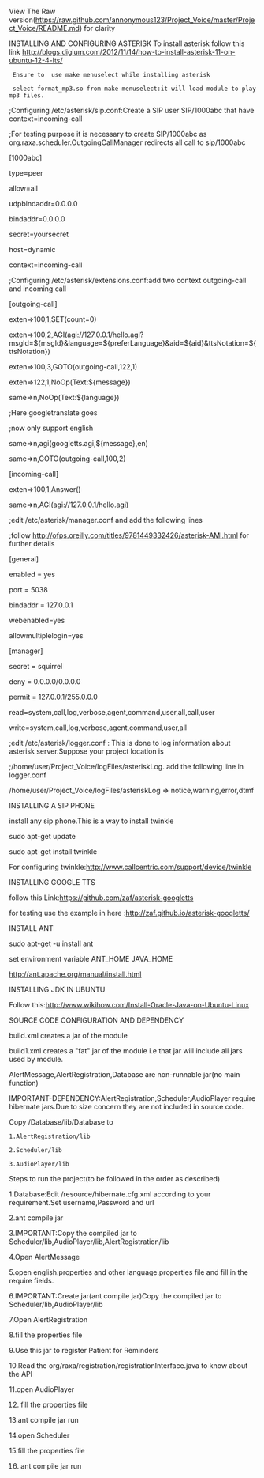 View The Raw version(https://raw.github.com/annonymous123/Project_Voice/master/Project_Voice/README.md) for clarity

INSTALLING AND CONFIGURING ASTERISK
     To install asterisk follow this link http://blogs.digium.com/2012/11/14/how-to-install-asterisk-11-on-ubuntu-12-4-lts/
     
     Ensure to  use make menuselect while installing asterisk 
   
     select format_mp3.so from make menuselect:it will load module to play mp3 files.


;Configuring /etc/asterisk/sip.conf:Create a SIP user SIP/1000abc that have context=incoming-call
 
 ;For testing purpose it is necessary to create SIP/1000abc as org.raxa.scheduler.OutgoingCallManager redirects all call to sip/1000abc


[1000abc]

type=peer

allow=all

udpbindaddr=0.0.0.0 

bindaddr=0.0.0.0

secret=yoursecret

host=dynamic

context=incoming-call
   
;Configuring /etc/asterisk/extensions.conf:add two context outgoing-call and incoming call



[outgoing-call]

exten=>100,1,SET(count=0)

exten=>100,2,AGI(agi://127.0.0.1/hello.agi?msgId=${msgId}&language=${preferLanguage}&aid=${aid}&ttsNotation=${ttsNotation})

exten=>100,3,GOTO(outgoing-call,122,1)


exten=>122,1,NoOp(Text:${message})

same=>n,NoOp(Text:${language})

;Here googletranslate goes

;now only support english

same=>n,agi(googletts.agi,${message},en)

same=>n,GOTO(outgoing-call,100,2)



[incoming-call]

exten=>100,1,Answer()

same=>n,AGI(agi://127.0.0.1/hello.agi)


;edit /etc/asterisk/manager.conf and add the following lines

;follow http://ofps.oreilly.com/titles/9781449332426/asterisk-AMI.html for further details

[general]

enabled = yes

port = 5038

bindaddr = 127.0.0.1

webenabled=yes

allowmultiplelogin=yes


[manager]

secret = squirrel

deny = 0.0.0.0/0.0.0.0

permit = 127.0.0.1/255.0.0.0

read=system,call,log,verbose,agent,command,user,all,call,user

write=system,call,log,verbose,agent,command,user,all



;edit /etc/asterisk/logger.conf : This is done to log information about asterisk server.Suppose your project location is 

;/home/user/Project_Voice/logFiles/asteriskLog. add the following line in logger.conf

/home/user/Project_Voice/logFiles/asteriskLog => notice,warning,error,dtmf



INSTALLING A SIP PHONE

install any sip phone.This is a way to install twinkle
 
 sudo apt-get update
 
 sudo apt-get install twinkle
  
 For configuring twinkle:http://www.callcentric.com/support/device/twinkle



INSTALLING GOOGLE TTS
   
  follow this Link:https://github.com/zaf/asterisk-googletts
   
  for testing use the example in here :http://zaf.github.io/asterisk-googletts/   



INSTALL ANT
  
  sudo apt-get -u install ant
  
  set environment variable ANT_HOME JAVA_HOME
  
  http://ant.apache.org/manual/install.html




INSTALLING JDK IN UBUNTU
 
 Follow this:http://www.wikihow.com/Install-Oracle-Java-on-Ubuntu-Linux




SOURCE CODE CONFIGURATION AND DEPENDENCY

build.xml creates a jar of the module

build1.xml creates a "fat" jar of the module i.e that jar will include all jars used by module.

AlertMessage,AlertRegistration,Database are non-runnable jar(no main function)

  
  
  IMPORTANT-DEPENDENCY:AlertRegistration,Scheduler,AudioPlayer require hibernate jars.Due to size concern they are not included in source code.
   
   Copy /Database/lib/Database to
    
    1.AlertRegistration/lib
     
    2.Scheduler/lib
    
    3.AudioPlayer/lib


Steps to run the project(to be followed in the order as described)

1.Database:Edit /resource/hibernate.cfg.xml according to your requirement.Set username,Password and url

2.ant compile jar

3.IMPORTANT:Copy the compiled jar to Scheduler/lib,AudioPlayer/lib,AlertRegistration/lib

4.Open AlertMessage

5.open english.properties and other language.properties file and fill in the require fields.

6.IMPORTANT:Create jar(ant compile jar)Copy the compiled jar to Scheduler/lib,AudioPlayer/lib


7.Open AlertRegistration

8.fill the properties file

9.Use this jar to register Patient for Reminders

10.Read the  org/raxa/registration/registrationInterface.java to know about the API


11.open AudioPlayer

12. fill the properties file

13.ant compile jar run


14.open  Scheduler

15.fill the properties file

16. ant compile jar run


 
   
